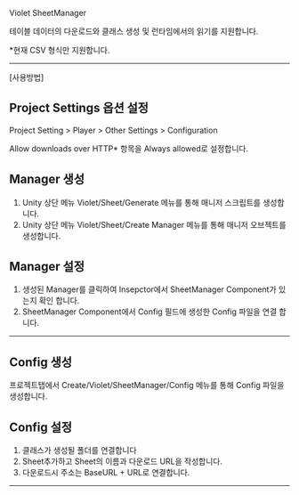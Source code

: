 Violet SheetManager

테이블 데이터의 다운로드와 클래스 생성 및 런타임에서의 읽기를 지원합니다.

*현재 CSV 형식만 지원합니다. 

---
[사용방법]
## Project Settings 옵션 설정
Project Setting > Player > Other Settings > Configuration

Allow downloads over HTTP* 항목을 Always allowed로 설정합니다.

## Manager 생성

1. Unity 상단 메뉴 Violet/Sheet/Generate 메뉴를 통해 매니저 스크립트를 생성합니다.
2. Unity 상단 메뉴 Violet/Sheet/Create Manager 메뉴를 통해 매니저 오브젝트를 생성합니다.

## Manager 설정

1. 생성된 Manager를 클릭하여 Insepctor에서 SheetManager Component가 있는지 확인 합니다.
2. SheetManager Component에서 Config 필드에 생성한 Config 파일을 연결 합니다.

---

## Config 생성
프로젝트탭에서 Create/Violet/SheetManager/Config 메뉴를 통해 Config 파일을 생성합니다.

## Config 설정

1. 클래스가 생성될 폴더를 연결합니다
2. Sheet추가하고 Sheet의 이름과 다운로드 URL을 작성합니다.
3. 다운로드시 주소는 BaseURL + URL로 연결합니다.

---




